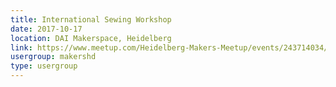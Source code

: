 ```yaml
---
title: International Sewing Workshop
date: 2017-10-17
location: DAI Makerspace, Heidelberg
link: https://www.meetup.com/Heidelberg-Makers-Meetup/events/243714034/
usergroup: makershd
type: usergroup
---
```

